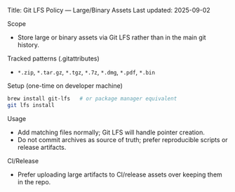 Title: Git LFS Policy — Large/Binary Assets
Last updated: 2025-09-02

Scope
- Store large or binary assets via Git LFS rather than in the main git history.

Tracked patterns (.gitattributes)
- `*.zip`, `*.tar.gz`, `*.tgz`, `*.7z`, `*.dmg`, `*.pdf`, `*.bin`

Setup (one-time on developer machine)
```bash
brew install git-lfs   # or package manager equivalent
git lfs install
```

Usage
- Add matching files normally; Git LFS will handle pointer creation.
- Do not commit archives as source of truth; prefer reproducible scripts or release artifacts.

CI/Release
- Prefer uploading large artifacts to CI/release assets over keeping them in the repo.

